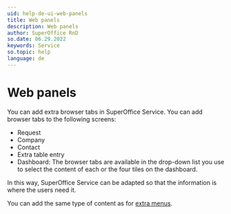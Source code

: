 ```yaml
---
uid: help-de-ui-web-panels
title: Web panels
description: Web panels
author: SuperOffice RnD
so.date: 06.29.2022
keywords: Service
so.topic: help
language: de
---
```


# Web panels

You can add extra browser tabs in SuperOffice Service. You can add browser tabs to the following screens:

* Request
* Company
* Contact
* Extra table entry
* Dashboard: The browser tabs are available in the drop-down list you use to select the content of each or the four tiles on the dashboard.

In this way, SuperOffice Service can be adapted so that the information is where the users need it.

You can add the same type of content as for [extra menus][1].

<!-- Referenced links -->
[1]: ../../blogic/learn/extra-menus/index.md

<!-- Referenced images -->

